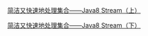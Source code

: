 [简洁又快速地处理集合——Java8 Stream（上）](https://mp.weixin.qq.com/s/GDwUgb4FHtOdHa5VOgMU_g)

[简洁又快速地处理集合——Java8 Stream（下）](https://mp.weixin.qq.com/s/yS61Bbvlj5eOfEGpJR4gQA)
